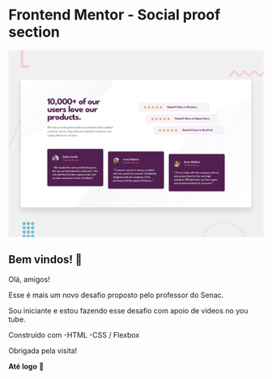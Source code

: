# Frontend Mentor - Social proof section

![Design preview for the Social proof section coding challenge](./design/desktop-preview.jpg)

## Bem vindos! 👋

Olá, amigos!

Esse é mais um novo desafio proposto pelo professor do Senac. 

Sou iniciante e estou fazendo esse desafio com apoio de videos no you tube.

Construído com
-HTML
-CSS / Flexbox

Obrigada  pela visita!


**Até logo** 🚀
